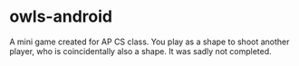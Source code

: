 # owls-android

A mini game created for AP CS class. You play as a shape to shoot another player, who is coincidentally also a shape. It was sadly not completed.
